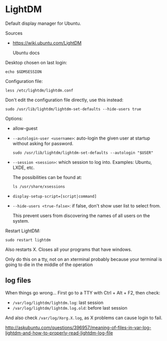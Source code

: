 # LightDM

Default display manager for Ubuntu.

Sources

-   <https://wiki.ubuntu.com/LightDM>

    Ubuntu docs

Desktop chosen on last login:

    echo $GDMSESSION

Configuration file:

    less /etc/lightdm/lightdm.conf

Don't edit the configuration file directly, use this instead:

    sudo /usr/lib/lightdm/lightdm-set-defaults --hide-users true

Options:

-   allow-guest

-   `--autologin-user <username>`: auto-login the given user at startup without asking for password.

        sudo /usr/lib/lightdm/lightdm-set-defaults --autologin "$USER"

-   `--session <session>`: which session to log into. Examples: Ubuntu, LXDE, etc.

    The possibilities can be found at:

        ls /usr/share/xsessions

-   `display-setup-script=[script|command]`

-   `--hide-users <true-false>`: if false, don't show user list to select from.

    This prevent users from discovering the names of all users on the system.

Restart LightDM:

    sudo restart lightdm

Also restarts X. Closes all your programs that have windows.

Only do this on a tty, not on an xterminal probably because your terminal is going to die in the middle of the operation

## log files

When things go wrong... First go to a TTY with Ctrl + Alt + F2, then check:

- `/var/log/lightdm/lightdm.log`: last session
- `/var/log/lightdm/lightdm.log.old`: before last session

And also check `/var/log/Xorg.X.log`, as X problems can cause login to fail.

<http://askubuntu.com/questions/396957/meaning-of-files-in-var-log-lightdm-and-how-to-properly-read-lightdm-log-file>
